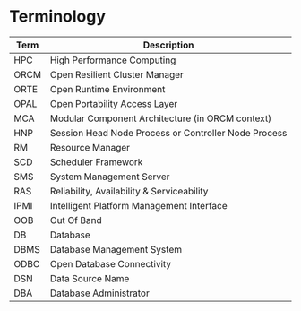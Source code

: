 # Terminology
| Term | Description                                          |
| ---- | ---------------------------------------------------- |
| HPC  | High Performance Computing                           |
| ORCM | Open Resilient Cluster Manager                       |
| ORTE | Open Runtime Environment                             |
| OPAL | Open Portability Access Layer                        |
| MCA  | Modular Component Architecture (in ORCM context)     |
| HNP  | Session Head Node Process or Controller Node Process |
| RM   | Resource Manager                                     |
| SCD  | Scheduler Framework                                  |
| SMS  | System Management Server                             |
| RAS  | Reliability, Availability & Serviceability           |
| IPMI | Intelligent Platform Management Interface            |
| OOB  | Out Of Band                                          |
| DB   | Database                                             |
| DBMS | Database Management System                           |
| ODBC | Open Database Connectivity                           |
| DSN  | Data Source Name                                     |
| DBA  | Database Administrator                               |
